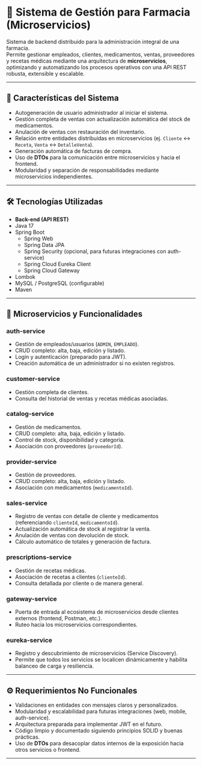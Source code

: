 # 💊 Sistema de Gestión para Farmacia (Microservicios)

Sistema de backend distribuido para la administración integral de una farmacia.  
Permite gestionar empleados, clientes, medicamentos, ventas, proveedores y recetas médicas mediante una arquitectura de **microservicios**, optimizando y automatizando los procesos operativos con una API REST robusta, extensible y escalable.

---

## 🌟 Características del Sistema
- Autogeneración de usuario administrador al iniciar el sistema.  
- Gestión completa de ventas con actualización automática del stock de medicamentos.  
- Anulación de ventas con restauración del inventario.  
- Relación entre entidades distribuidas en microservicios (ej. `Cliente` ↔ `Receta`, `Venta` ↔ `DetalleVenta`).  
- Generación automática de facturas de compra.  
- Uso de **DTOs** para la comunicación entre microservicios y hacia el frontend.  
- Modularidad y separación de responsabilidades mediante microservicios independientes.  

---

## 🛠️ Tecnologías Utilizadas
- **Back-end (API REST)**  
- Java 17  
- Spring Boot  
  - Spring Web  
  - Spring Data JPA  
  - Spring Security (opcional, para futuras integraciones con auth-service)  
  - Spring Cloud Eureka Client  
  - Spring Cloud Gateway  
- Lombok  
- MySQL / PostgreSQL (configurable)  
- Maven  

---

## 📝 Microservicios y Funcionalidades

### **auth-service**
- Gestión de empleados/usuarios (`ADMIN`, `EMPLEADO`).  
- CRUD completo: alta, baja, edición y listado.  
- Login y autenticación (preparado para JWT).  
- Creación automática de un administrador si no existen registros.  

### **customer-service**
- Gestión completa de clientes.  
- Consulta del historial de ventas y recetas médicas asociadas.  

### **catalog-service**
- Gestión de medicamentos.  
- CRUD completo: alta, baja, edición y listado.  
- Control de stock, disponibilidad y categoría.  
- Asociación con proveedores (`proveedorId`).  

### **provider-service**
- Gestión de proveedores.  
- CRUD completo: alta, baja, edición y listado.  
- Asociación con medicamentos (`medicamentoId`).  

### **sales-service**
- Registro de ventas con detalle de cliente y medicamentos (referenciando `clienteId`, `medicamentoId`).  
- Actualización automática de stock al registrar la venta.  
- Anulación de ventas con devolución de stock.  
- Cálculo automático de totales y generación de factura.  

### **prescriptions-service**
- Gestión de recetas médicas.  
- Asociación de recetas a clientes (`clienteId`).  
- Consulta detallada por cliente o de manera general.  

### **gateway-service**
- Puerta de entrada al ecosistema de microservicios desde clientes externos (frontend, Postman, etc.).  
- Ruteo hacia los microservicios correspondientes.  

### **eureka-service**
- Registro y descubrimiento de microservicios (Service Discovery).  
- Permite que todos los servicios se localicen dinámicamente y habilita balanceo de carga y resiliencia.  

---

## ⚙️ Requerimientos No Funcionales
- Validaciones en entidades con mensajes claros y personalizados.  
- Modularidad y escalabilidad para futuras integraciones (web, mobile, auth-service).  
- Arquitectura preparada para implementar JWT en el futuro.  
- Código limpio y documentado siguiendo principios SOLID y buenas prácticas.  
- Uso de **DTOs** para desacoplar datos internos de la exposición hacia otros servicios o frontend.  

---
